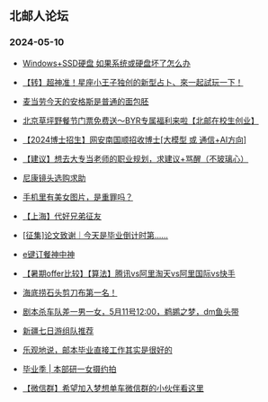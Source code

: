 ## 北邮人论坛 
### 2024-05-10

+ [Windows+SSD硬盘 如果系统或硬盘坏了怎么办](https://bbs.byr.cn/article/Notebook/183798)

+ [【转】超神准！星座小王子独创的新型占卜、來一起試玩一下！](https://bbs.byr.cn/article/Constellations/326533)

+ [麦当劳今天的安格斯是普通的面包胚](https://bbs.byr.cn/article/Food/526091)

+ [北京草坪野餐节门票免费送～BYR专属福利来啦【北邮在校生创业】](https://bbs.byr.cn/article/Entrepreneurship/30708)

+ [【2024博士招生】网安南国顺招收博士[大模型 或 通信+AI方向]](https://bbs.byr.cn/article/AimGraduate/1219105)

+ [【建议】想去大专当老师的职业规划，求建议+骂醒（不玻璃心）](https://bbs.byr.cn/article/WorkLife/1214345)

+ [尼康镜头选购求助](https://bbs.byr.cn/article/Photo/278061)

+ [手机里有美女图片，是重罪吗？](https://bbs.byr.cn/article/Feeling/3207116)

+ [【上海】代好兄弟征友](https://bbs.byr.cn/article/Friends/2053021)

+ [[征集]论文致谢｜今天是毕业倒计时第……](https://bbs.byr.cn/article/Picture/3361965)

+ [e键订餐神中神](https://bbs.byr.cn/article/Food/526063)

+ [【暑期offer比较】【算法】腾讯vs阿里淘天vs阿里国际vs快手](https://bbs.byr.cn/article/Job/2211683)

+ [海底捞石头剪刀布第一名！](https://bbs.byr.cn/article/Picture/3362027)

+ [剧本杀车队差一男一女，5月11号12:00，鹈鹕之梦，dm鱼头带](https://bbs.byr.cn/article/Talking/6417058)

+ [新疆七日游组队推荐](https://bbs.byr.cn/article/Travel/147554)

+ [乐观地说，邮本毕业直接工作其实是很好的](https://bbs.byr.cn/article/Talking/6417059)

+ [毕业季 | 本部研一女摄约拍](https://bbs.byr.cn/article/Photo/278094)

+ [【微信群】希望加入梦想单车微信群的小伙伴看这里](https://bbs.byr.cn/article/Cycling/174113)

